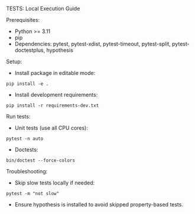 TESTS: Local Execution Guide

Prerequisites:
- Python >= 3.11
- pip
- Dependencies: pytest, pytest-xdist, pytest-timeout, pytest-split, pytest-doctestplus, hypothesis

Setup:
- Install package in editable mode:

```
pip install -e .
```

- Install development requirements:

```
pip install -r requirements-dev.txt
```

Run tests:
- Unit tests (use all CPU cores):

```
pytest -n auto
```

- Doctests:

```
bin/doctest --force-colors
```

Troubleshooting:
- Skip slow tests locally if needed:

```
pytest -m "not slow"
```

- Ensure hypothesis is installed to avoid skipped property-based tests.
